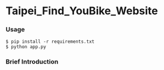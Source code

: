 # Taipei_Find_YouBike_Website

### Usage
```
$ pip install -r requirements.txt
$ python app.py
```
### Brief Introduction
